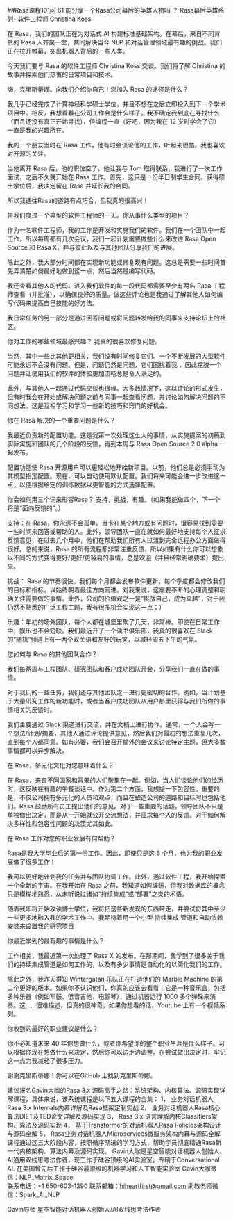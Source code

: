 ##Rasa课程101问 61 能分享一个Rasa公司幕后的英雄人物吗      ？
  Rasa幕后英雄系列- 软件工程师 Christina Koss


在 Rasa，我们的团队正在为对话式 AI 构建标准基础架构。在幕后，来自不同背景的 Rasa 人齐聚一堂，共同解决当今 NLP 和对话管理领域最有趣的挑战。我们正在拉开帷幕，突出机器人背后的一些人类。

今天我们要与 Rasa 的软件工程师 Christina Koss 交谈。我们将了解 Christina 的故事并探索他们热衷的日常项目和技术。

嗨，克里斯蒂娜。向我们介绍你自己！您加入 Rasa 的途径是什么？

我几乎已经完成了计算神经科学硕士学位，并且不想在之后立即投入到下一个学术项目中。相反，我想看看在公司工作会是什么样子。我不确定我到底在寻找什么（而且还没有真正开始寻找），但编程一直（好吧，因为我在 12 岁时学会了它）一直是我的兴趣所在。

我的一个朋友当时在 Rasa 工作，他有时会谈论他的工作，听起来很酷。我也喜欢对开源的关注。

当他离开 Rasa 后，他的职位空了，他让我与 Tom 取得联系，我进行了一次工作面试，之后不久就开始在 Rasa 工作。首先，这只是一份半日制学生合同。获得硕士学位后，我决定留在 Rasa 并延长我的合同。

所以我通往Rasa的道路有点巧合，但我真的很高兴！

带我们度过一个典型的软件工程师的一天。你从事什么类型的项目？

作为一名软件工程师，我的工作是开发和实施我们的软件。我们在一个团队中一起工作，所以每周都有几次会议，我们一起计划需要做些什么来改进 Rasa Open Source 和 Rasa X，并与彼此以及与其他团队分享我们的进展。

除此之外，我大部分时间都在实现新功能或修复现有问题。这总是需要一些时间首先弄清楚如何最好地做到这一点，然后当然是编写代码。

我还查看其他人的代码。进入我们软件的每一段代码都需要至少有两名 Rasa 工程师查看（并批准），以确保良好的质量。做这些评论也是我通过了解其他人如何编写代码来提高自己技能的好方法。

我日常任务的另一部分是通过回答问题或将问题转发给我的同事来支持论坛上的社区。

你对工作的哪些领域最感兴趣？
我真的很喜欢修复问题。

当然，其中一些比其他更相关，我们没有时间修复它们。一个不断发展的大型软件可能永远不会没有问题。但是，问题仍然是问题，它们困扰着我 ，因此摆脱一个问题并让使用我们的软件的体验更加流畅总是令人满足的。

此外，与其他人一起通过代码交谈也很棒。大多数情况下，这以评论的形式发生，但有时我会在开始或解决问题之前与同事一起查看问题，并讨论如何解决问题的不同想法。这是互相学习和学习一些新的技巧和窍门的好机会。

你在 Rasa 解决的一个重要问题是什么？

我最近负责新的配置功能。这是我第一次处理这么大的事情，从实施提案的初稿到实际实施和团队的几个阶段的反馈，再到本周与 Rasa Open Source 2.0 alpha 一起发布。

配置功能使 Rasa 开源用户可以更轻松地开始新项目。以前，他们总是必须手动为其模型指定配置。现在，可以自动使用默认配置。我们将来可能会进一步改进这一点，以便根据给定的训练数据以更智能的方式选择配置。

你会如何用三个词来形容Rasa？
支持，挑战，有趣。（如果我能做四个，下一个将是“面向反馈的”。）

支持：在 Rasa，你永远不会孤单。当卡在某个地方或有问题时，很容易找到需要一些时间来回答或帮助的人。此外，领导团队一直在就如何最好地支持每个人征求反馈意见，在过去几个月中，他们在帮助我们所有人过渡到完全远程办公方面做得很好。总的来说，Rasa 的所有流程都非常注重反馈，所以如果有什么你可以想象以不同的方式变得更好/更好/更容易的事情，总是欢迎（并且经常明确要求）提出来。

挑战： Rasa 的节奏很快。我们每个月都会发布软件更新，每个季度都会修改我们的目标和指标，以始终朝着最佳方向前进。对我来说，这需要不断的心理调整和明确关注需要做的事情。此外，公司的价值观之一是“挑战自己，成为卓越”，对于我仍然不熟悉的广泛工程主题，我有很多机会实现这一点；）

乐趣：年初的场外团队，每个人都在城堡里聚了几天，非常棒。即使在日常工作中，娱乐也不会短缺。我们最近开了一个读书俱乐部，我真的很喜欢在 Slack 的“随机”频道上有一两个双关语和友好的玩笑，以减轻周五下午的气氛。

您如何与 Rasa 的其他团队合作？

我们每两周与工程团队、研究团队和客户成功团队开会，分享我们一直在做的事情。

对于我们的一些任务，我们还与其他团队之一进行更密切的合作。例如，当计划基于大量研究工作的新功能时，或者当客户成功团队从用户那里获得与我们所做的事情相关的反馈时。

我们主要通过 Slack 渠道进行交流，并在文档上进行协作。通常，一个人会写一个想法/计划/摘要，其他人通过评论提供意见，然后我们对最初的想法重复几次，直到每个人都同意。如有必要，我们会召开额外的会议来讨论特定主题，但大多数事情都可以异步解决。

在 Rasa，多元化文化对您意味着什么？

在 Rasa，来自不同国家和背景的人们聚集在一起。例如，当人们谈论他们的经历时，这反映在有趣的午餐谈话中。作为第二个方面，我想提一下包容性。重要的是，不仅公司拥有多元化的人员和观点，而且在塑造公司的道路和目标时也包括他们。Rasa 鼓励所有员工提出他们的意见。对于一些重要的话题，领导团队不只是单独做出决定，而是从一开始就公开交流想法，并征求每个人的反馈。对于如何解决多样性和包容性问题的决策尤其如此。

在 Rasa 工作对您的职业发展有何帮助？

Rasa是我大学毕业后的第一份工作。因此，即使只是这 6 个月，也为我的职业发展做了很多工作！

我可以更好地计划我的任务并与团队协调工作。此外，通过软件工程，我开始探索一个全新的宇宙。在我开始在 Rasa 之前，我知道如何编码，但我对数据库的概念只是模糊地熟悉，从未听说过诸如“持续集成”或“部署”之类的术语。

随着我即将开始攻读博士学位，我将把这些新发现的东西带走，并尝试将其中至少一些更多地融入我的学术工作中。我期待着用一个小型 持续集成 管道和自动依赖安装来设置我的研究项目 

你最近学到的最有趣的事情是什么？

工作相关，我最近第一次处理了 Rasa X 的发布。在那期间，我学到了很多关于我们的持续集成管道是如何工作的，以及有多少事情是自动化的以简化我们的工作。

除此之外，我昨天得知 Wintergatan 乐队正在打造他们的 Marble Machine 的第二个更好的版本。如果你不认识他们，你真的应该去看看！它是一种音乐盒，包括多种乐器（例如军鼓、低音吉他、电颤琴），通过机器运行 1000 多个弹珠来演奏。这……很难描述，但真的很神奇，如果你想看的话，Youtube 上有一个视频系列。

你收到的最好的职业建议是什么？

你不必知道未来 40 年你想做什么，或者你希望你的整个职业生涯是什么样子。可以根据你现在想做什么来决定，然后你可以边走边调整。在尝试做出决定时，牢记这一点为我减轻了很多压力。

谢谢克里斯蒂娜！你可以在GitHub 上找到克里斯蒂娜。

建议报名Gavin大咖的Rasa 3.x 源码高手之路：系统架构、内核算法、源码实现详解课程，具体来说，该系统课程是以下五大课程的合集：
1，    业务对话机器人Rasa 3.x Internals内幕详解及Rasa框架定制实战
2，    业务对话机器人Rasa核心算法DIET及TED论文详解及源码实现
3，    Rasa 3.x 语言理解内核Classifiers架构、算法及源码实现
4，    基于Transformer的对话机器人Rasa Policies架构设计与源码全解
5，    Rasa业务对话机器人Microservices微服务架构内幕与源码全解
课程通过这五大阶段内容，按照循序渐进的学习方式，帮助学员彻底精通Rasa新一代内核架构、算法内幕及源码实现。
Gavin大咖是星空智能对话机器人创始人、AI通用双线思考法作者，现工作于硅谷顶级的AI实验室。专精于Conversational AI. 在美国曾先后工作于硅谷最顶级的机器学习和人工智能实验室 
Gavin大咖微信：NLP_Matrix_Space  
联系电话：+1 650-603-1290
联系邮箱：hiheartfirst@gmail.com
助教老师微信：Spark_AI_NLP  



Gavin导师
星空智能对话机器人创始人/AI双线思考法作者
